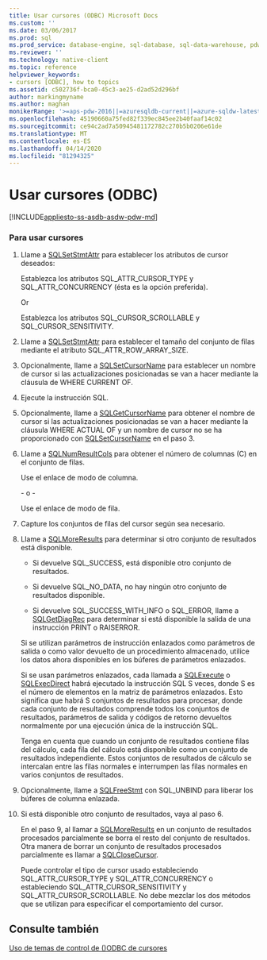 ```yaml
---
title: Usar cursores (ODBC) Microsoft Docs
ms.custom: ''
ms.date: 03/06/2017
ms.prod: sql
ms.prod_service: database-engine, sql-database, sql-data-warehouse, pdw
ms.reviewer: ''
ms.technology: native-client
ms.topic: reference
helpviewer_keywords:
- cursors [ODBC], how to topics
ms.assetid: c502736f-bca0-45c3-ae25-d2ad52d296bf
author: markingmyname
ms.author: maghan
monikerRange: '>=aps-pdw-2016||=azuresqldb-current||=azure-sqldw-latest||>=sql-server-2016||=sqlallproducts-allversions||>=sql-server-linux-2017||=azuresqldb-mi-current'
ms.openlocfilehash: 45190660a75fed82f339ec845ee2b40faaf14c02
ms.sourcegitcommit: ce94c2ad7a50945481172782c270b5b0206e61de
ms.translationtype: MT
ms.contentlocale: es-ES
ms.lasthandoff: 04/14/2020
ms.locfileid: "81294325"
---
```

# <a name="use-cursors-odbc"></a>Usar cursores (ODBC)
[!INCLUDE[appliesto-ss-asdb-asdw-pdw-md](../../../includes/appliesto-ss-asdb-asdw-pdw-md.md)]

    
### <a name="to-use-cursors"></a>Para usar cursores  
  
1.  Llame a [SQLSetStmtAttr](../../../relational-databases/native-client-odbc-api/sqlsetstmtattr.md) para establecer los atributos de cursor deseados:  
  
     Establezca los atributos SQL_ATTR_CURSOR_TYPE y SQL_ATTR_CONCURRENCY (ésta es la opción preferida).  
  
     Or  
  
     Establezca los atributos SQL_CURSOR_SCROLLABLE y SQL_CURSOR_SENSITIVITY.  
  
2.  Llame a [SQLSetStmtAttr](../../../relational-databases/native-client-odbc-api/sqlsetstmtattr.md) para establecer el tamaño del conjunto de filas mediante el atributo SQL_ATTR_ROW_ARRAY_SIZE.  
  
3.  Opcionalmente, llame a [SQLSetCursorName](https://go.microsoft.com/fwlink/?LinkId=58406) para establecer un nombre de cursor si las actualizaciones posicionadas se van a hacer mediante la cláusula de WHERE CURRENT OF.  
  
4.  Ejecute la instrucción SQL.  
  
5.  Opcionalmente, llame a [SQLGetCursorName](../../../relational-databases/native-client-odbc-api/sqlgetcursorname.md) para obtener el nombre de cursor si las actualizaciones posicionadas se van a hacer mediante la cláusula WHERE ACTUAL OF y un nombre de cursor no se ha proporcionado con [SQLSetCursorName](https://go.microsoft.com/fwlink/?LinkId=58406) en el paso 3.  
  
6.  Llame a [SQLNumResultCols](../../../relational-databases/native-client-odbc-api/sqlnumresultcols.md) para obtener el número de columnas (C) en el conjunto de filas.  
  
     Use el enlace de modo de columna.  
  
     \- o -  
  
     Use el enlace de modo de fila.  
  
7.  Capture los conjuntos de filas del cursor según sea necesario.  
  
8.  Llame a [SQLMoreResults](../../../relational-databases/native-client-odbc-api/sqlmoreresults.md) para determinar si otro conjunto de resultados está disponible.  
  
    -   Si devuelve SQL_SUCCESS, está disponible otro conjunto de resultados.  
  
    -   Si devuelve SQL_NO_DATA, no hay ningún otro conjunto de resultados disponible.  
  
    -   Si devuelve SQL_SUCCESS_WITH_INFO o SQL_ERROR, llame a [SQLGetDiagRec](https://go.microsoft.com/fwlink/?LinkId=58402) para determinar si está disponible la salida de una instrucción PRINT o RAISERROR.  
  
     Si se utilizan parámetros de instrucción enlazados como parámetros de salida o como valor devuelto de un procedimiento almacenado, utilice los datos ahora disponibles en los búferes de parámetros enlazados.  
  
     Si se usan parámetros enlazados, cada llamada a [SQLExecute](https://go.microsoft.com/fwlink/?LinkId=58400) o [SQLExecDirect](https://go.microsoft.com/fwlink/?LinkId=58399) habrá ejecutado la instrucción SQL S veces, donde S es el número de elementos en la matriz de parámetros enlazados. Esto significa que habrá S conjuntos de resultados para procesar, donde cada conjunto de resultados comprende todos los conjuntos de resultados, parámetros de salida y códigos de retorno devueltos normalmente por una ejecución única de la instrucción SQL.  
  
     Tenga en cuenta que cuando un conjunto de resultados contiene filas del cálculo, cada fila del cálculo está disponible como un conjunto de resultados independiente. Estos conjuntos de resultados de cálculo se intercalan entre las filas normales e interrumpen las filas normales en varios conjuntos de resultados.  
  
9. Opcionalmente, llame a [SQLFreeStmt](../../../relational-databases/native-client-odbc-api/sqlfreestmt.md) con SQL_UNBIND para liberar los búferes de columna enlazada.  
  
10. Si está disponible otro conjunto de resultados, vaya al paso 6.  
  
     En el paso 9, al llamar a [SQLMoreResults](../../../relational-databases/native-client-odbc-api/sqlmoreresults.md) en un conjunto de resultados procesados parcialmente se borra el resto del conjunto de resultados. Otra manera de borrar un conjunto de resultados procesados parcialmente es llamar a [SQLCloseCursor](../../../relational-databases/native-client-odbc-api/sqlclosecursor.md).  
  
     Puede controlar el tipo de cursor usado estableciendo SQL_ATTR_CURSOR_TYPE y SQL_ATTR_CONCURRENCY o estableciendo SQL_ATTR_CURSOR_SENSITIVITY y SQL_ATTR_CURSOR_SCROLLABLE. No debe mezclar los dos métodos que se utilizan para especificar el comportamiento del cursor.  
  
## <a name="see-also"></a>Consulte también  
 [Uso de temas de control de &#40;&#41;ODBC de cursores](../../../relational-databases/native-client-odbc-how-to/cursors/using-cursors-how-to-topics-odbc.md)  
  
  
